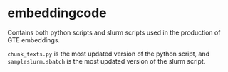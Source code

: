 embeddingcode
=============

Contains both python scripts and slurm scripts used in the production of GTE embeddings.

```chunk_texts.py``` is the most updated version of the python script, and ```sampleslurm.sbatch``` is the most updated version of the slurm script.